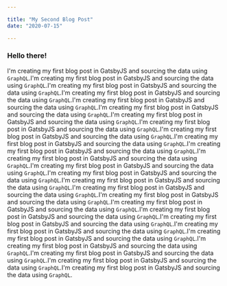 ```yaml
---

title: "My Second Blog Post"
date: "2020-07-15"

---
```


### Hello there!

I'm creating my first blog post in GatsbyJS and sourcing the data using `GraphQL`.I'm creating my first blog post in GatsbyJS and sourcing the data using `GraphQL`.I'm creating my first blog post in GatsbyJS and sourcing the data using `GraphQL`.I'm creating my first blog post in GatsbyJS and sourcing the data using `GraphQL`.I'm creating my first blog post in GatsbyJS and sourcing the data using `GraphQL`.I'm creating my first blog post in GatsbyJS and sourcing the data using `GraphQL`.I'm creating my first blog post in GatsbyJS and sourcing the data using `GraphQL`.I'm creating my first blog post in GatsbyJS and sourcing the data using `GraphQL`.I'm creating my first blog post in GatsbyJS and sourcing the data using `GraphQL`.I'm creating my first blog post in GatsbyJS and sourcing the data using `GraphQL`.I'm creating my first blog post in GatsbyJS and sourcing the data using `GraphQL`.I'm creating my first blog post in GatsbyJS and sourcing the data using `GraphQL`.I'm creating my first blog post in GatsbyJS and sourcing the data using `GraphQL`.I'm creating my first blog post in GatsbyJS and sourcing the data using `GraphQL`.I'm creating my first blog post in GatsbyJS and sourcing the data using `GraphQL`.I'm creating my first blog post in GatsbyJS and sourcing the data using `GraphQL`.I'm creating my first blog post in GatsbyJS and sourcing the data using `GraphQL`.I'm creating my first blog post in GatsbyJS and sourcing the data using `GraphQL`.I'm creating my first blog post in GatsbyJS and sourcing the data using `GraphQL`.I'm creating my first blog post in GatsbyJS and sourcing the data using `GraphQL`.I'm creating my first blog post in GatsbyJS and sourcing the data using `GraphQL`.I'm creating my first blog post in GatsbyJS and sourcing the data using `GraphQL`.I'm creating my first blog post in GatsbyJS and sourcing the data using `GraphQL`.I'm creating my first blog post in GatsbyJS and sourcing the data using `GraphQL`.I'm creating my first blog post in GatsbyJS and sourcing the data using `GraphQL`.I'm creating my first blog post in GatsbyJS and sourcing the data using `GraphQL`.
